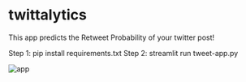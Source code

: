 # twittalytics
This app predicts the Retweet Probability of your twitter post!

Step 1: pip install requirements.txt
Step 2: streamlit run tweet-app.py

![app](https://github.com/RazPyGeek/twittalytics/assets/20515352/e99923d2-940a-4ffc-a0d4-210a03b852ff)
